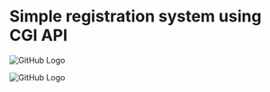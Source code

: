 # Simple registration system using CGI API

![GitHub Logo](imgs/regist.PNG)


![GitHub Logo](imgs/Flask_test_9.PNG)
